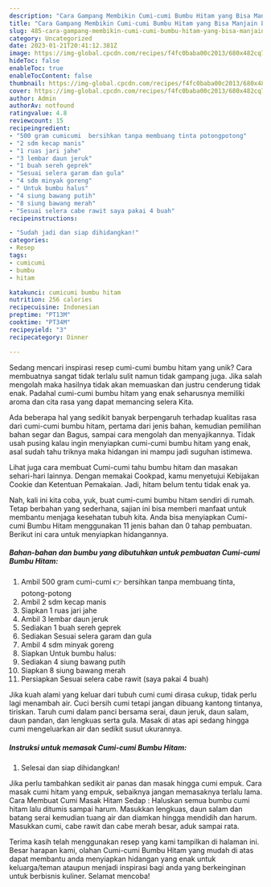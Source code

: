 ```yaml
---
description: "Cara Gampang Membikin Cumi-cumi Bumbu Hitam yang Bisa Manjain Lidah"
title: "Cara Gampang Membikin Cumi-cumi Bumbu Hitam yang Bisa Manjain Lidah"
slug: 485-cara-gampang-membikin-cumi-cumi-bumbu-hitam-yang-bisa-manjain-lidah
category: Uncategorized
date: 2023-01-21T20:41:12.381Z
image: https://img-global.cpcdn.com/recipes/f4fc0baba00c2013/680x482cq70/cumi-cumi-bumbu-hitam-foto-resep-utama.jpg
hideToc: false
enableToc: true
enableTocContent: false
thumbnail: https://img-global.cpcdn.com/recipes/f4fc0baba00c2013/680x482cq70/cumi-cumi-bumbu-hitam-foto-resep-utama.jpg
cover: https://img-global.cpcdn.com/recipes/f4fc0baba00c2013/680x482cq70/cumi-cumi-bumbu-hitam-foto-resep-utama.jpg
author: Admin
authorAv: notfound
ratingvalue: 4.8
reviewcount: 15
recipeingredient:
- "500 gram cumicumi  bersihkan tanpa membuang tinta potongpotong"
- "2 sdm kecap manis"
- "1 ruas jari jahe"
- "3 lembar daun jeruk"
- "1 buah sereh geprek"
- "Sesuai selera garam dan gula"
- "4 sdm minyak goreng"
- " Untuk bumbu halus"
- "4 siung bawang putih"
- "8 siung bawang merah"
- "Sesuai selera cabe rawit saya pakai 4 buah"
recipeinstructions:

- "Sudah jadi dan siap dihidangkan!"
categories:
- Resep
tags:
- cumicumi
- bumbu
- hitam

katakunci: cumicumi bumbu hitam 
nutrition: 256 calories
recipecuisine: Indonesian
preptime: "PT13M"
cooktime: "PT34M"
recipeyield: "3"
recipecategory: Dinner

---
```





Sedang mencari inspirasi resep cumi-cumi bumbu hitam yang unik? Cara membuatnya sangat tidak terlalu sulit namun tidak gampang juga. Jika salah mengolah maka hasilnya tidak akan memuaskan dan justru cenderung tidak enak. Padahal cumi-cumi bumbu hitam yang enak seharusnya memiliki aroma dan cita rasa yang dapat memancing selera Kita.





Ada beberapa hal yang sedikit banyak berpengaruh terhadap kualitas rasa dari cumi-cumi bumbu hitam, pertama dari jenis bahan, kemudian pemilihan bahan segar dan Bagus, sampai cara mengolah dan menyajikannya. Tidak usah pusing kalau ingin menyiapkan cumi-cumi bumbu hitam yang enak,      asal sudah tahu triknya maka hidangan ini mampu jadi suguhan istimewa.














Lihat juga cara membuat Cumi-cumi tahu bumbu hitam dan masakan sehari-hari lainnya. Dengan memakai Cookpad, kamu menyetujui Kebijakan Cookie dan Ketentuan Pemakaian. Jadi, hitam belum tentu tidak enak ya.






Nah, kali ini kita coba, yuk, buat cumi-cumi bumbu hitam sendiri di rumah. Tetap berbahan yang sederhana, sajian ini bisa memberi manfaat untuk membantu menjaga kesehatan tubuh kita. Anda bisa menyiapkan Cumi-cumi Bumbu Hitam menggunakan 11 jenis bahan dan 0 tahap pembuatan. Berikut ini cara untuk menyiapkan hidangannya.

<!--inarticleads1-->

##### Bahan-bahan dan bumbu yang dibutuhkan untuk pembuatan Cumi-cumi Bumbu Hitam:

1. Ambil 500 gram cumi-cumi 👉 bersihkan tanpa membuang tinta, potong-potong
1. Ambil 2 sdm kecap manis
1. Siapkan 1 ruas jari jahe
1. Ambil 3 lembar daun jeruk
1. Sediakan 1 buah sereh geprek
1. Sediakan Sesuai selera garam dan gula
1. Ambil 4 sdm minyak goreng
1. Siapkan  Untuk bumbu halus:
1. Sediakan 4 siung bawang putih
1. Siapkan 8 siung bawang merah
1. Persiapkan Sesuai selera cabe rawit (saya pakai 4 buah)


Jika kuah alami yang keluar dari tubuh cumi cumi dirasa cukup, tidak perlu lagi menambah air. Cuci bersih cumi tetapi jangan dibuang kantong tintanya, tiriskan. Taruh cumi dalam panci bersama serai, daun jeruk, daun salam, daun pandan, dan lengkuas serta gula. Masak di atas api sedang hingga cumi mengeluarkan air dan sedikit susut ukurannya. 

<!--inarticleads2-->

##### Instruksi untuk memasak Cumi-cumi Bumbu Hitam:


1. Selesai dan siap dihidangkan!

Jika perlu tambahkan sedikit air panas dan masak hingga cumi empuk. Cara masak cumi hitam yang empuk, sebaiknya jangan memasaknya terlalu lama. Cara Membuat Cumi Masak Hitam Sedap : Haluskan semua bumbu cumi hitam lalu ditumis sampai harum. Masukkan lengkuas, daun salam dan batang serai kemudian tuang air dan diamkan hingga mendidih dan harum. Masukkan cumi, cabe rawit dan cabe merah besar, aduk sampai rata. 

Terima kasih telah menggunakan resep yang kami tampilkan di halaman ini. Besar harapan kami, olahan Cumi-cumi Bumbu Hitam yang mudah di atas dapat membantu anda menyiapkan hidangan yang enak untuk keluarga/teman ataupun menjadi inspirasi bagi anda yang berkeinginan untuk berbisnis kuliner. Selamat mencoba!
